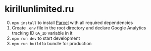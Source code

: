 # kirillunlimited.ru

0. `npm install` to install [Parcel](https://parceljs.org/) with all required dependencies
1. Create `.env` file in the root directory and declare Google Analytics tracking ID `GA_ID` variable in it
2. `npm run dev` to start development
3. `npm run build` to bundle for production
